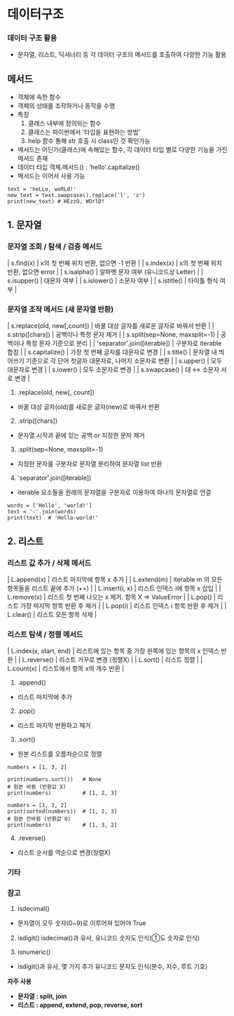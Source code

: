 # 데이터구조

### 데이터 구조 활용
- 문자열, 리스트, 딕셔너리 등 각 데이터 구조의 메서드를 호출하여 다양한 기능 활용

## 메서드
- 객체에 속한 함수
- 객체의 상태를 조작하거나 동작을 수행
- 특징
    1. 클래스 내부에 정의되는 함수
    2. 클래스는 파이썬에서 '타입을 표현하는 방법'
    3. help 함수 통해 str 호출 시 class인 것 확인가능
- 메서드는 어딘가(클래스)에 속해있는 함수, 각 데이터 타입 별로 다양한 기능을 가진 메서드 존재
- 데이터 타입 객체.메서드() : 'hello'.capitalize()
- 메서드는 이어서 사용 가능 
```
text = 'heLLo, woRLd!'
new_text = text.swapcase().replace('l', 'z')
print(new_text) # HEzzO, WOrlD!
```


## 1. 문자열

### 문자열 조회 / 탐색 / 검증 메서드
| s.find(x) | x의 첫 번째 위치 반환, 없으면 -1 반환 |
| s.index(x) | x의 첫 번째 위치 반환, 없으면 error |
| s.isalpha() | 알파벳 문자 여부 (유니코드상 Letter) |
| s.isupper() | 대문자 여부 |
| s.islower() | 소문자 여부 |
| s.istitle() | 타이틀 형식 여부 |

### 문자열 조작 메서드 (새 문자열 반환)

| s.replace(old, new[,count]) | 바꿀 대상 글자를 새로운 글자로 바꿔서 반환 |
| s.strip([chars]) | 공백이나 특정 문자 제거 |
| s.split(sep=None, maxsplit=-1) | 공백이나 특정 문자 기준으로 분리 |
| 'separator'.join([iterable]) | 구분자로 iterable 합침 | 
| s.capitalize() | 가장 첫 번째 글자를 대문자로 변경 |
| s.title() | 문자열 내 띄어쓰기 기준으로 각 단어 첫글자 대문자로, 나머지 소문자로 변환 |
| s.upper() | 모두 대문자로 변경 |
| s.lower() | 모두 소문자로 변경 |
| s.swapcase() | 대 ↔ 소문자 서로 변경 |

1. .replace(old, new[, count])
- 바꿀 대상 글자(old)를 새로운 글자(new)로 바꿔서 반환

2. .strip([chars])
- 문자열 시작과 끝에 있는 공백 or 지정한 문자 제거

3. .split(sep=None, maxsplit=-1)
- 지정한 문자를 구분자로 문자열 분리하여 문자열 list 반환

4. 'separator'.join([iterable])
- iterable 요소들을 원래의 문자열을 구분자로 이용하여 하나의 문자열로 연결 

```
words = ['Hello', 'world!']
text = '-'.join(words)
print(text)  # 'Hello-world!'
```


## 2. 리스트
### 리스트 값 추가 / 삭제 메서드

| L.append(x) | 리스트 마지막에 항목 x 추가 |
| L.extend(m) | iterable m 의 모든 항목들을 리스트 끝에 추가 (+=) |
| L.insert(i, x) | 리스트 인덱스 i에 항목 x 삽입 |
| L.remove(x) | 리스트 첫 번째 나오는 x 제거. 항목 X => ValueError | 
| L.pop() | 리스트 가장 마지막 항목 반환 후 제거 |
| L.pop(i) | 리스트 인덱스 i 항목 반환 후 제거 | 
| L.clear() | 리스트 모든 항목 삭제 |



### 리스트 탐색 / 정렬 메서드

| L.index(x, start, end) | 리스트에 있는 항목 중 가장 왼쪽에 있는 항목의 x 인덱스 반환 | 
| L.reverse() | 리스트 거꾸로 변경 (정렬X) |
| L.sort() | 리스트 정렬 |
| L.count(x) | 리스트에서 항목 x의 개수 반환 |


1. .append()
- 리스트 마지막에 추가

2. .pop()
- 리스트 마지막 반환하고 제거

3. .sort()
- 원본 리스트를 오름차순으로 정렬
```
numbers = [1, 3, 2]

print(numbers.sort())   # None
# 원본 바뀜 (반환값 X)
print(numbers)          # [1, 2, 3]

numbers = [1, 3, 2]
print(sorted(numbers))  # [1, 2, 3]
# 원본 안바뀜 (반환값 O)
print(numbers)          # [1, 3, 2]
```

4. .reverse()
- 리스트 순서를 역순으로 변경(정렬X)


### 기타
### 참고

1. isdecimal()
- 문자열이 모두 숫자(0~9)로 이루어져 있어야 True

2. isdigit()
isdecimal()과 유사, 유니코드 숫자도 인식(①도 숫자로 인식)

3. isnumeric()
- isdigit()과 유사, 몇 가지 추가 유니코드 문자도 인식(분수, 지수, 루트 기호)

**자주 사용**
- **문자열 : split, join**
- **리스트 : append, extend, pop, reverse, sort**